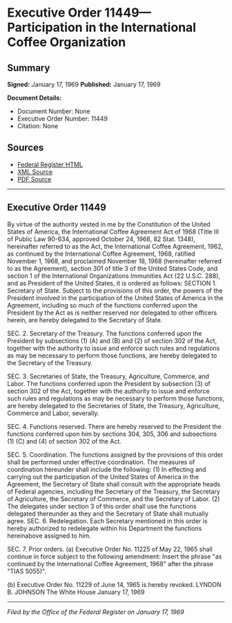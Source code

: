 # Executive Order 11449—Participation in the International Coffee Organization

## Summary

**Signed:** January 17, 1969
**Published:** January 17, 1969

**Document Details:**
- Document Number: None
- Executive Order Number: 11449
- Citation: None

## Sources
- [Federal Register HTML](https://www.presidency.ucsb.edu/documents/executive-order-11449-participation-the-international-coffee-organization)
- [XML Source](None)
- [PDF Source](None)

---

## Executive Order 11449

By virtue of the authority vested in me by the Constitution of the United States of America, the International Coffee Agreement Act of 1968 (Title III of Public Law 90-634, approved October 24, 1968, 82 Stat. 1348), hereinafter referred to as the Act, the International Coffee Agreement, 1962, as continued by the International Coffee Agreement, 1968, ratified November 1, 1968, and proclaimed November 18, 1968 (hereinafter referred to as the Agreement), section 301 of title 3 of the United States Code, and section 1 of the International Organizations Immunities Act (22 U.S.C. 288), and as President of the United States, it is ordered as follows:
SECTION 1. Secretary of State. Subject to the provisions of this order, the powers of the President involved in the participation of the United States of America in the Agreement, including so much of the functions conferred upon the President by the Act as is neither reserved nor delegated to other officers herein, are hereby delegated to the Secretary of State.

SEC. 2. Secretary of the Treasury. The functions conferred upon the President by subsections (1) (A) and (B) and (2) of section 302 of the Act, together with the authority to issue and enforce such rules and regulations as may be necessary to perform those functions, are hereby delegated to the Secretary of the Treasury.

SEC. 3. Secretaries of State, the Treasury, Agriculture, Commerce, and Labor. The functions conferred upon the President by subsection (3) of section 302 of the Act, together with the authority to issue and enforce such rules and regulations as may be necessary to perform those functions, are hereby delegated to the Secretaries of State, the Treasury, Agriculture, Commerce and Labor, severally.

SEC. 4. Functions reserved. There are hereby reserved to the President the functions conferred upon him by sections 304, 305, 306 and subsections (1) (C) and (4) of section 302 of the Act.

SEC. 5. Coordination. The functions assigned by the provisions of this order shall be performed under effective coordination. The measures of coordination hereunder shall include the following:
    (1) In effecting and carrying out the participation of the United States of America in the Agreement, the Secretary of State shall consult with the appropriate heads of Federal agencies, including the Secretary of the Treasury, the Secretary of Agriculture, the Secretary of Commerce, and the Secretary of Labor.
    (2) The delegates under section 3 of this order shall use the functions delegated thereunder as they and the Secretary of State shall mutually agree.
SEC. 6. Redelegation. Each Secretary mentioned in this order is hereby authorized to redelegate within his Department the functions hereinabove assigned to him.

SEC. 7. Prior orders. (a) Executive Order No. 11225 of May 22, 1965 shall continue in force subject to the following amendment: Insert the phrase "as continued by the International Coffee Agreement, 1968" after the phrase "TIAS 5055)".

(b) Executive Order No. 11229 of June 14, 1965 is hereby revoked.
LYNDON B. JOHNSON
The White House
January 17, 1969

---

*Filed by the Office of the Federal Register on January 17, 1969*
